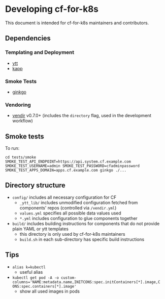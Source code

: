 # Developing cf-for-k8s

This document is intended for cf-for-k8s maintainers and contributors.

## Dependencies
### Templating and Deployment
- [ytt](https://get-ytt.io/)
- [kapp](https://get-kapp.io/)

### Smoke Tests
- [ginkgo](https://github.com/onsi/ginkgo#set-me-up)

### Vendoring
- [vendir](https://github.com/k14s/vendir) v0.7.0+ (includes the `directory` flag, used in the development workflow)

## Smoke tests

To run:

```
cd tests/smoke
SMOKE_TEST_API_ENDPOINT=https://api.system.cf.example.com SMOKE_TEST_USERNAME=admin SMOKE_TEST_PASSWORD=cfadminpassword SMOKE_TEST_APPS_DOMAIN=apps.cf.example.com ginkgo ./...
```

## Directory structure

- `config/` includes all necessary configuration for CF
  - `_ytt_lib/` includes unmodified configuration fetched from components' repos (controlled via `/vendir.yml`)
  - `values.yml` specifies all possible data values used
  - `*.yml` includes configuration to glue components together
- `build/` includes building instructions for components that do not provide plain YAML or ytt templates
  - this directory is only used by cf-for-k8s maintainers
  - `build.sh` in each sub-directory has specific build instructions

## Tips

- `alias k=kubectl`
  - useful alias
- `kubectl get pod -A -o custom-columns='NAME:metadata.name,INITCONS:spec.initContainers[*].image,CONS:spec.containers[*].image'`
  - show all used images in pods
